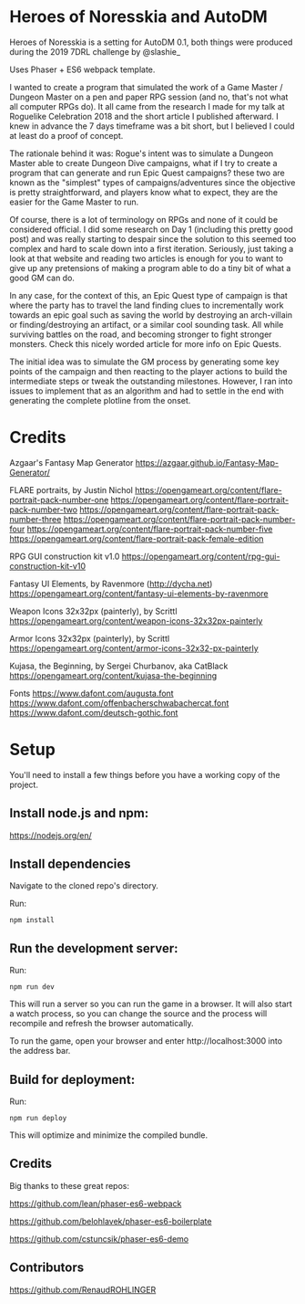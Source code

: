 # Heroes of Noresskia and AutoDM

Heroes of Noresskia is a setting for AutoDM 0.1, both things were produced during the 2019 7DRL challenge by @slashie_

Uses Phaser + ES6 webpack template.

I wanted to create a program that simulated the work of a Game Master / Dungeon Master on a pen and paper RPG session (and no, that's not what all computer RPGs do). It all came from the research I made for my talk at Roguelike Celebration 2018 and the short article I published afterward. I knew in advance the 7 days timeframe was a bit short, but I believed I could at least do a proof of concept.

The rationale behind it was: Rogue's intent was to simulate a Dungeon Master able to create Dungeon Dive campaigns, what if I try to create a program that can generate and run Epic Quest campaigns? these two are known as the "simplest" types of campaigns/adventures since the objective is pretty straightforward, and players know what to expect, they are the easier for the Game Master to run.

Of course, there is a lot of terminology on RPGs and none of it could be considered official. I did some research on Day 1 (including this pretty good post) and was really starting to despair since the solution to this seemed too complex and hard to scale down into a first iteration. Seriously, just taking a look at that website and reading two articles is enough for you to want to give up any pretensions of making a program able to do a tiny bit of what a good GM can do.

In any case, for the context of this, an Epic Quest type of campaign is that where the party has to travel the land finding clues to incrementally work towards an epic goal such as saving the world by destroying an arch-villain or finding/destroying an artifact, or a similar cool sounding task. All while surviving battles on the road, and becoming stronger to fight stronger monsters. Check this nicely worded article for more info on Epic Quests.

The initial idea was to simulate the GM process by generating some key points of the campaign and then reacting to the player actions to build the intermediate steps or tweak the outstanding milestones. However, I ran into issues to implement that as an algorithm and had to settle in the end with generating the complete plotline from the onset.

# Credits
Azgaar's Fantasy Map Generator
https://azgaar.github.io/Fantasy-Map-Generator/

FLARE portraits, by Justin Nichol
https://opengameart.org/content/flare-portrait-pack-number-one
https://opengameart.org/content/flare-portrait-pack-number-two
https://opengameart.org/content/flare-portrait-pack-number-three
https://opengameart.org/content/flare-portrait-pack-number-four
https://opengameart.org/content/flare-portrait-pack-number-five
https://opengameart.org/content/flare-portrait-pack-female-edition

RPG GUI construction kit v1.0
https://opengameart.org/content/rpg-gui-construction-kit-v10

Fantasy UI Elements, by Ravenmore (http://dycha.net)
https://opengameart.org/content/fantasy-ui-elements-by-ravenmore

Weapon Icons 32x32px (painterly), by Scrittl
https://opengameart.org/content/weapon-icons-32x32px-painterly

Armor Icons 32x32px (painterly), by Scrittl
https://opengameart.org/content/armor-icons-32x32-px-painterly

Kujasa, the Beginning, by Sergei Churbanov, aka CatBlack
https://opengameart.org/content/kujasa-the-beginning

Fonts
https://www.dafont.com/augusta.font
https://www.dafont.com/offenbacherschwabachercat.font
https://www.dafont.com/deutsch-gothic.font


# Setup
You'll need to install a few things before you have a working copy of the project.

## Install node.js and npm:

https://nodejs.org/en/


## Install dependencies

Navigate to the cloned repo's directory.

Run:

```npm install``` 

## Run the development server:

Run:

```npm run dev```

This will run a server so you can run the game in a browser. It will also start a watch process, so you can change the source and the process will recompile and refresh the browser automatically.

To run the game, open your browser and enter http://localhost:3000 into the address bar.


## Build for deployment:

Run:

```npm run deploy```

This will optimize and minimize the compiled bundle.


## Credits
Big thanks to these great repos:

https://github.com/lean/phaser-es6-webpack

https://github.com/belohlavek/phaser-es6-boilerplate

https://github.com/cstuncsik/phaser-es6-demo

## Contributors

https://github.com/RenaudROHLINGER